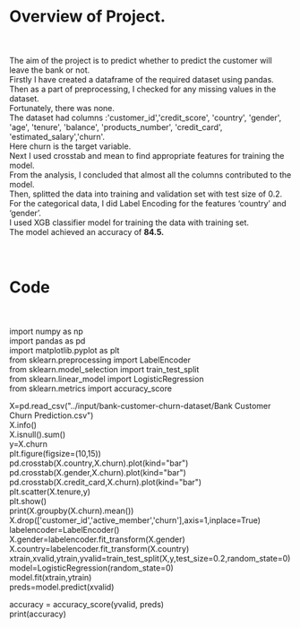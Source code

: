 **<h1>Overview of Project.</h1><br />**		
The aim of the project is to predict whether to predict the customer will leave the bank or not.<br />
Firstly I have created a dataframe of the required dataset using pandas.<br />
Then as a part of preprocessing, I checked for any missing values in the dataset.<br />
Fortunately, there was none.<br />
The dataset had columns :'customer_id','credit_score', 'country', 'gender', 'age', 'tenure', 'balance', 'products_number', 'credit_card', 'estimated_salary','churn'.<br />
Here churn is the target variable.<br />
Next I used crosstab and mean to find appropriate features for training the model.<br />
From the analysis, I concluded that almost all the columns contributed to the model.<br />
Then, splitted the data into training and validation set with test size of 0.2.<br />
For the categorical data, I did Label Encoding for the features ‘country’ and ‘gender’.<br />
I used XGB classifier model for training the data with training set.<br />
The model achieved an accuracy of **84.5.**<br />
<br />
<br />


**<h1>Code</h1><br />**		
import numpy as np <br />
import pandas as pd <br />
import matplotlib.pyplot as plt<br />
from sklearn.preprocessing import LabelEncoder<br />
from sklearn.model_selection import train_test_split<br />
from sklearn.linear_model import LogisticRegression<br />
from sklearn.metrics import accuracy_score<br />

X=pd.read_csv("../input/bank-customer-churn-dataset/Bank Customer Churn Prediction.csv")<br />
X.info()<br />
X.isnull().sum()<br />
y=X.churn<br />
plt.figure(figsize=(10,15))<br />
pd.crosstab(X.country,X.churn).plot(kind="bar")<br />
pd.crosstab(X.gender,X.churn).plot(kind="bar")<br />
pd.crosstab(X.credit_card,X.churn).plot(kind="bar")<br />
plt.scatter(X.tenure,y)<br />
plt.show()<br />
print(X.groupby(X.churn).mean())<br />
X.drop(['customer_id','active_member','churn'],axis=1,inplace=True)<br />
labelencoder=LabelEncoder()<br />
X.gender=labelencoder.fit_transform(X.gender)<br />
X.country=labelencoder.fit_transform(X.country)<br />
xtrain,xvalid,ytrain,yvalid=train_test_split(X,y,test_size=0.2,random_state=0)<br />
model=LogisticRegression(random_state=0)<br />
model.fit(xtrain,ytrain)<br />
preds=model.predict(xvalid)<br />

accuracy = accuracy_score(yvalid, preds)<br />
print(accuracy)<br />


